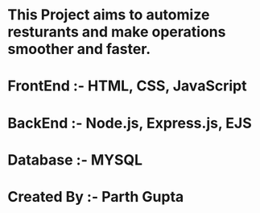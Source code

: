 # This Project aims to automize resturants and make operations smoother and faster.
# FrontEnd :- HTML, CSS, JavaScript
# BackEnd :- Node.js, Express.js, EJS
# Database :- MYSQL
# Created By :- Parth Gupta
